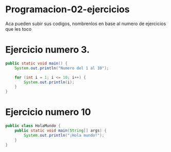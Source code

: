 # Programacion-02-ejercicios
Aca pueden subir sus codigos, nombrenlos en base al numero de ejercicios que les toco

# Ejercicio numero 3.

```java
public static void main() {
    System.out.println("Numero del 1 al 10");

    for (int i = 1; i <= 10; i++) {
        System.out.println(i);
    }
}
```

# Ejercicio numero 10

```java
public class HolaMundo {
    public static void main(String[] args) {
        System.out.println("¡Hola mundo!");
    }
}

```

